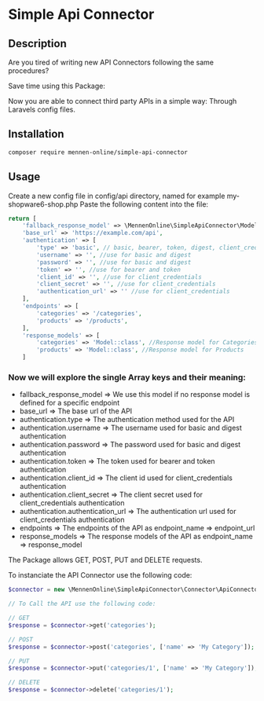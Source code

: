 # Simple Api Connector
## Description
Are you tired of writing new API Connectors following the same procedures?

Save time using this Package:

Now you are able to connect third party APIs in a simple way: Through Laravels config files.

## Installation
```bash 
composer require mennen-online/simple-api-connector
```

## Usage
Create a new config file in config/api directory, named for example my-shopware6-shop.php
Paste the following content into the file:
```php
return [
    'fallback_response_model' => \MennenOnline\SimpleApiConnector\Models\BaseResponseModel::class,
    'base_url' => 'https://example.com/api',
    'authentication' => [
        'type' => 'basic', // basic, bearer, token, digest, client_credentials
        'username' => '', //use for basic and digest
        'password' => '', //use for basic and digest
        'token' => '', //use for bearer and token
        'client_id' => '', //use for client_credentials
        'client_secret' => '', //use for client_credentials
        'authentication_url' => '' //use for client_credentials
    ],
    'endpoints' => [
        'categories' => '/categories',
        'products' => '/products',
    ],
    'response_models' => [
        'categories' => 'Model::class', //Response model for Categories
        'products' => 'Model::class', //Response model for Products
    ]
```

### Now we will explore the single Array keys and their meaning:
* fallback_response_model => We use this model if no response model is defined for a specific endpoint
* base_url => The base url of the API
* authentication.type => The authentication method used for the API
* authentication.username => The username used for basic and digest authentication
* authentication.password => The password used for basic and digest authentication
* authentication.token => The token used for bearer and token authentication
* authentication.client_id => The client id used for client_credentials authentication
* authentication.client_secret => The client secret used for client_credentials authentication
* authentication.authentication_url => The authentication url used for client_credentials authentication
* endpoints => The endpoints of the API as endpoint_name => endpoint_url
* response_models => The response models of the API as endpoint_name => response_model

The Package allows GET, POST, PUT and DELETE requests.

To instanciate the API Connector use the following code:
```php
$connector = new \MennenOnline\SimpleApiConnector\Connector\ApiConnector('my-shopware6-shop');

// To Call the API use the following code:

// GET
$response = $connector->get('categories');

// POST
$response = $connector->post('categories', ['name' => 'My Category']);

// PUT
$response = $connector->put('categories/1', ['name' => 'My Category']);

// DELETE
$response = $connector->delete('categories/1');
```